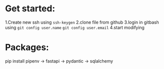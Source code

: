 # Get started:

1.Create new ssh using ```ssh-keygen```
2.clone file from github
3.login in gitbash using ```git config user.name``` ```git config user.email```
4.start modifying

# Packages:

pip install pipenv
-> fastapi
-> pydantic
-> sqlalchemy